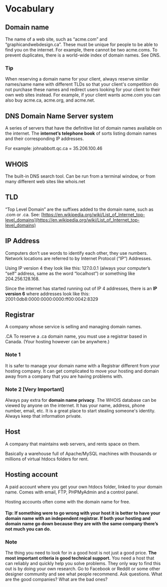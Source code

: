 # Vocabulary

## Domain name	

The name of a web site, such as “acme.com” and “graphicandwebdesign.ca”. These must be unique for people to be able to find you on the internet. For example, there cannot be two acme.coms.
To prevent duplicates, there is a world-wide index of domain names. See DNS.

### Tip

When reserving a domain name for your client, always reserve similar names/same name with different TLDs so that your client's competition do not purchase these names and redirect users looking for your client to their own web sites instead. For example, if your client wants acme.com you can also buy acme.ca, acme.org, and acme.net.


## DNS	Domain Name Server system

A series of servers that have the definitive list of domain names available on the internet. The **internet’s telephone book** of sorts listing domain names and their corresponding IP addresses.

For example: johnabbott.qc.ca = 35.206.100.46

## WHOIS	

The built-in DNS search tool. Can be run from a terminal window, or from many different web sites like whois.net


## TLD	

“Top Level Domain” are the suffixes added to the domain name, such as .com or .ca. See: [https://en.wikipedia.org/wiki/List_of_Internet_top-level_domains](https://en.wikipedia.org/wiki/List_of_Internet_top-level_domains)

## IP Address	

Computers don’t use words to identify each other, they use numbers. Network locations are referred to by Internet Protocol (“IP”) Addresses.

Using IP version 4 they look like this: 127.0.0.1 (always your computer’s “self” address, same as the word “localhost”) or something like 204.256.128.168.

Since the internet has started running out of IP 4 addresses, there is an **IP version 6** where addresses look like this: 2001:0db8:0000:0000:0000:ff00:0042:8329


## Registrar	

A company whose service is selling and managing domain names.

.CA	To reserve a .ca domain name, you must use a registrar based in Canada.
(Your hosting however can be anywhere.)

### Note 1
It is safer to manage your domain name with a Registrar different from your hosting company. It can get complicated to move your hosting and domain away from a company that you are having problems with.

### Note 2 [Very Important]

Always pay extra for **domain name privacy**. The WHOIS database can be viewed by anyone on the internet. It has your name, address, phone number, email, etc. It is a great place to start stealing someone's identity. Always keep that information private.

## Host	

A company that maintains web servers, and rents space on them.

Basically a warehouse full of Apache/MySQL machines with thousands or millions of virtual htdocs folders for rent.


## Hosting account

A paid account where you get your own htdocs folder, linked to your domain name. Comes with email, FTP, PHPMyAdmin and a control panel.

Hosting accounts often come with the domain name for free.

#### Tip: If something were to go wrong with your host it is better to have your domain name with an independent registrar. If both your hosting and domain name go down because they are with the same company there’s not much you can do.

### Note

The thing you need to look for in a good host is not just a good price. **The most important criteria is good technical support.** You need a host that can reliably and quickly help you solve problems. They only way to find this out is by doing your own research. Go to Facebook or Reddit or some other designer community and see what people recommend. Ask questions. What are the good companies? What are the bad ones?